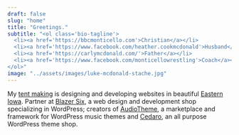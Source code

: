 ```yaml
---
draft: false
slug: "home"
title: "Greetings."
subtitle: "<ol class='bio-tagline'>
  <li><a href='https://bbcmonticello.com'>Christian</a></li> 
  <li><a href='https://www.facebook.com/heather.cookmcdonald'>Husband</a></li>
  <li><a href='https://carlymcdonald.com/'>Father</a></li>
  <li><a href='https://www.facebook.com/monticellowrestling'>Coach</a></li>
</ol>"
image: "../assets/images/luke-mcdonald-stache.jpg"
---
```


My [tent making](https://www.biblegateway.com/passage/?search=Acts+18%3A3&amp;version=ESV) is designing and developing websites in beautiful [Eastern Iowa](https://goo.gl/h2EmHJ). Partner at [Blazer Six](https://www.blazersix.com), a web design and development shop specializing in WordPress; creators of [AudioTheme](https://audiotheme.com), a marketplace and framework for WordPress music themes and [Cedaro](https://www.cedaro.com), an all purpose WordPress theme shop.
